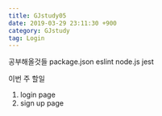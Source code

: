```yaml
---
title: GJstudy05
date: 2019-03-29 23:11:30 +900
category: GJstudy
tag: Login
---
```

공부해올것들
package.json
eslint
node.js
jest

이번 주 할일
1. login page
2. sign up page